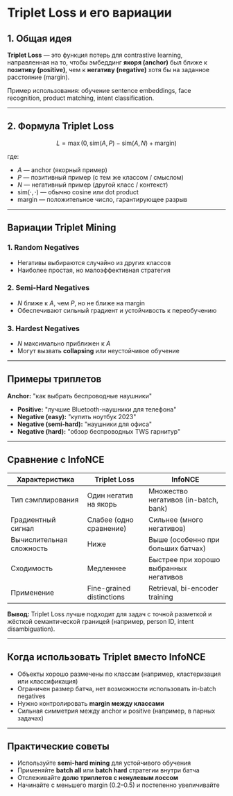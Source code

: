 # Triplet Loss и его вариации

## 1. Общая идея

**Triplet Loss** — это функция потерь для contrastive learning, направленная на то, чтобы эмбеддинг **якоря (anchor)** был ближе к **позитиву (positive)**, чем к **негативу (negative)** хотя бы на заданное расстояние (margin).

Пример использования: обучение sentence embeddings, face recognition, product matching, intent classification.

---

## 2. Формула Triplet Loss

$$
L = \max\left(0, \text{sim}(A, P) - \text{sim}(A, N) + \text{margin}\right)
$$

где:

* $A$ — anchor (якорный пример)
* $P$ — позитивный пример (с тем же классом / смыслом)
* $N$ — негативный пример (другой класс / контекст)
* $\text{sim}(\cdot, \cdot)$ — обычно cosine или dot product
* $\text{margin}$ — положительное число, гарантирующее разрыв

---

## Вариации Triplet Mining

### 1. Random Negatives

* Негативы выбираются случайно из других классов
* Наиболее простая, но малоэффективная стратегия

### 2. Semi-Hard Negatives

* $N$ ближе к $A$, чем $P$, но не ближе на margin
* Обеспечивают сильный градиент и устойчивость к переобучению

### 3. Hardest Negatives

* $N$ максимально приближен к $A$
* Могут вызвать **collapsing** или неустойчивое обучение

---

## Примеры триплетов

**Anchor:** "как выбрать беспроводные наушники"

* **Positive:** "лучшие Bluetooth-наушники для телефона"
* **Negative (easy):** "купить ноутбук 2023"
* **Negative (semi-hard):** "наушники для офиса"
* **Negative (hard):** "обзор беспроводных TWS гарнитур"

---

## Сравнение с InfoNCE

| Характеристика           | Triplet Loss              | InfoNCE                                |
| ------------------------ | ------------------------- | -------------------------------------- |
| Тип сэмплирования        | Один негатив на якорь     | Множество негативов (in-batch, bank)   |
| Градиентный сигнал       | Слабее (одно сравнение)   | Сильнее (много негативов)              |
| Вычислительная сложность | Ниже                      | Выше (особенно при больших батчах)     |
| Сходимость               | Медленнее                 | Быстрее при хорошо выбранных негативов |
| Применение               | Fine-grained distinctions | Retrieval, bi-encoder training         |

**Вывод:** Triplet Loss лучше подходит для задач с точной разметкой и жёсткой семантической границей (например, person ID, intent disambiguation).

---

## Когда использовать Triplet вместо InfoNCE

* Объекты хорошо размечены по классам (например, кластеризация или классификация)
* Ограничен размер батча, нет возможности использовать in-batch negatives
* Нужно контролировать **margin между классами**
* Сильная симметрия между anchor и positive (например, в парных задачах)

---

## Практические советы

* Используйте **semi-hard mining** для устойчивого обучения
* Применяйте **batch all** или **batch hard** стратегии внутри батча
* Отслеживайте **долю триплетов с ненулевым лоссом**
* Начинайте с меньшего margin (0.2–0.5) и постепенно увеличивайте

